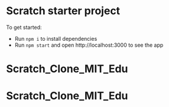 # Scratch starter project

To get started:

- Run `npm i` to install dependencies
- Run `npm start` and open http://localhost:3000 to see the app
# Scratch_Clone_MIT_Edu
# Scratch_Clone_MIT_Edu
